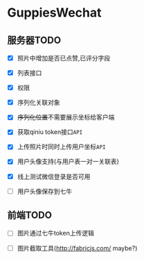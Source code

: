 # GuppiesWechat

## 服务器TODO

- [x] 照片中增加是否已点赞,已评分字段
- [x] 列表接口
- [x] 权限
- [x] 序列化关联对象
- [x] ~~序列化位置~~不需要展示坐标给客户端
- [x] 获取qiniu token接口`API`
- [x] 上传照片时同时上传用户坐标`API`
- [x] 用户头像支持(与用户表一对一关联表)
- [x] 线上测试微信登录是否可用
- [ ] 用户头像保存到七牛


## 前端TODO

- [ ] 图片通过七牛token上传逻辑
- [ ] 图片截取工具(http://fabricjs.com/ maybe?)

